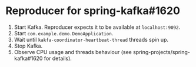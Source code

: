 # Reproducer for spring-kafka#1620

1. Start Kafka. Reproducer expects it to be available at `localhost:9092`.
1. Start `com.example.demo.DemoApplication`.
1. Wait until `kakfa-coordinator-heartbeat-thread` threads spin up.
1. Stop Kafka.
1. Observe CPU usage and threads behaviour (see spring-projects/spring-kafka#1620 for details).

